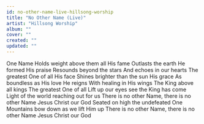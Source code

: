 ```yaml
---
id: no-other-name-live-hillsong-worship
title: "No Other Name (Live)"
artist: "Hillsong Worship"
album: ""
cover: ""
created: ""
updated: ""
---
```


One Name
Holds weight above them all
His fame
Outlasts the earth He formed
His praise
Resounds beyond the stars
And echoes in our hearts
The greatest One of all
His face
Shines brighter than the sun
His grace
As boundless as His love
He reigns
With healing in His wings
The King above all kings
The greatest One of all
Lift up our eyes see the King has come
Light of the world reaching out for us
There is no other Name, there is no other Name
Jesus Christ our God
Seated on high the undefeated One
Mountains bow down as we lift Him up
There is no other Name, there is no other Name
Jesus Christ our God   